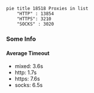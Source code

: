 
```mermaid
pie title 18518 Proxies in list
    "HTTP" : 13854
    "HTTPS": 3210
    "SOCKS" : 3020
```

### Some Info
#### Average Timeout

- mixed: 3.6s
- http: 1.7s
- https: 7.6s
- socks: 6.5s